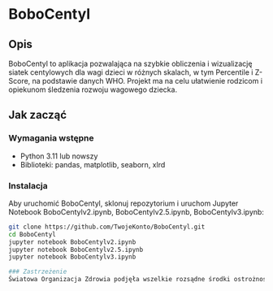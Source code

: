 # BoboCentyl

## Opis
BoboCentyl to aplikacja pozwalająca na szybkie obliczenia i wizualizację siatek centylowych dla wagi dzieci w różnych skalach, w tym Percentile i Z-Score, na podstawie danych WHO. Projekt ma na celu ułatwienie rodzicom i opiekunom śledzenia rozwoju wagowego dziecka.

## Jak zacząć

### Wymagania wstępne
- Python 3.11 lub nowszy
- Biblioteki: pandas, matplotlib, seaborn, xlrd

### Instalacja
Aby uruchomić BoboCentyl, sklonuj repozytorium i uruchom Jupyter Notebook BoboCentylv2.ipynb, BoboCentylv2.5.ipynb, BoboCentylv3.ipynb:

```bash
git clone https://github.com/TwojeKonto/BoboCentyl.git
cd BoboCentyl
jupyter notebook BoboCentylv2.ipynb
jupyter notebook BoboCentylv2.5.ipynb
jupyter notebook BoboCentylv3.ipynb

### Zastrzeżenie
Światowa Organizacja Zdrowia podjęła wszelkie rozsądne środki ostrożności, aby zweryfikować dane zawarte w "Rozszerzonych tabelach do konstruowania krajowych kart zdrowia". Jednakże, te tabele są publikowane bez jakiejkolwiek gwarancji, wyrażonej lub dorozumianej. Odpowiedzialność za użycie i interpretację rozszerzonych tabel oraz wszelkich produktów z nich wynikających spoczywa na użytkowniku. W żadnym wypadku Światowa Organizacja Zdrowia nie ponosi odpowiedzialności za szkody wynikające z ich użycia.
